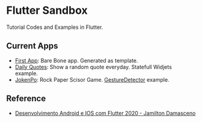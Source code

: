 # Flutter Sandbox

Tutorial Codes and Examples in Flutter.

## Current Apps

 * [First App](apps/first_flutter_app/): Bare Bone app. Generated as template.
 * [Daily Quotes](apps/daily_quotes/): Show a random quote everyday. Statefull Widjets example.
 * [JokenPo](apps/jankenpon/): Rock Paper Scisor Game. [GestureDetector](https://api.flutter.dev/flutter/widgets/GestureDetector-class.html) example.

## Reference

 * [Desenvolvimento Android e IOS com Flutter 2020 - Jamilton Damasceno](https://www.udemy.com/course/desenvolvimento-android-e-ios-com-flutter/)
